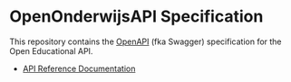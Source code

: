 # OpenOnderwijsAPI Specification

This repository contains the [OpenAPI](https://github.com/OAI/OpenAPI-Specification) (fka Swagger) specification for the Open Educational API.

* [API Reference Documentation](https://rawgit.com/OpenOnderwijsAPI/OpenOnderwijsAPI-Spec/v1/docs.html)
